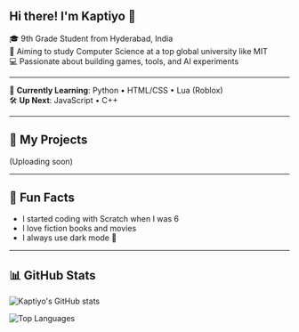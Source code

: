 ## Hi there! I'm Kaptiyo 👋

🎓 9th Grade Student from Hyderabad, India  
🎯 Aiming to study Computer Science at a top global university like MIT  
💻 Passionate about building games, tools, and AI experiments

---

🧠 **Currently Learning**: Python • HTML/CSS • Lua (Roblox)  
🛠️ **Up Next**: JavaScript • C++

---

## 🚀 My Projects

(Uploading soon)

---

## 🎲 Fun Facts

- I started coding with Scratch when I was 6  
- I love fiction books and movies  
- I always use dark mode 🧛

---

## 📊 GitHub Stats

![Kaptiyo's GitHub stats](https://github-readme-stats.vercel.app/api?username=kaptiyo-official&show_icons=true&theme=tokyonight)

![Top Languages](https://github-readme-stats.vercel.app/api/top-langs/?username=kaptiyo-official&layout=compact&theme=tokyonight)
